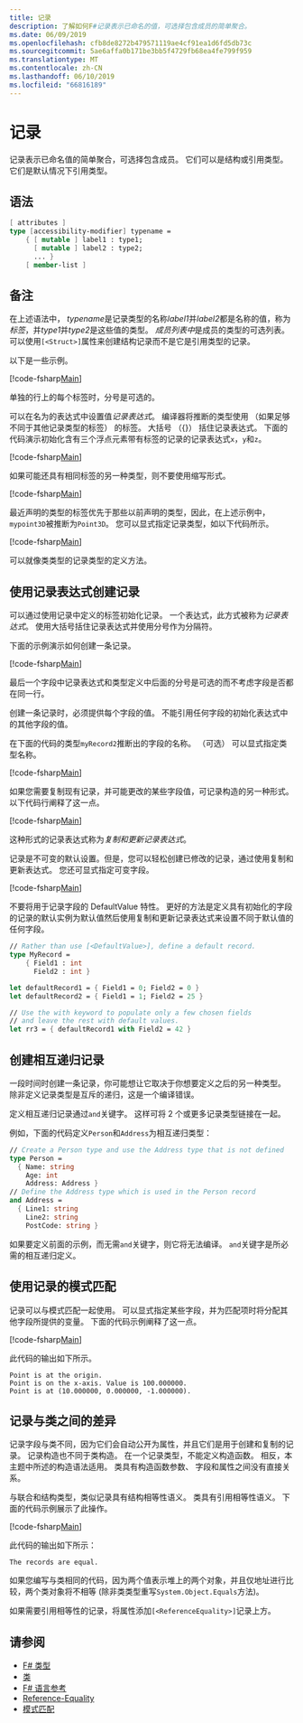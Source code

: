 ```yaml
---
title: 记录
description: 了解如何F#记录表示已命名的值，可选择包含成员的简单聚合。
ms.date: 06/09/2019
ms.openlocfilehash: cfb8de8272b479571119ae4cf91ea1d6fd5db73c
ms.sourcegitcommit: 5ae6affa0b171be3bb5f4729fb68ea4fe799f959
ms.translationtype: MT
ms.contentlocale: zh-CN
ms.lasthandoff: 06/10/2019
ms.locfileid: "66816189"
---
```

# <a name="records"></a>记录

记录表示已命名值的简单聚合，可选择包含成员。 它们可以是结构或引用类型。  它们是默认情况下引用类型。

## <a name="syntax"></a>语法

```fsharp
[ attributes ]
type [accessibility-modifier] typename =
    { [ mutable ] label1 : type1;
      [ mutable ] label2 : type2;
      ... }
    [ member-list ]
```

## <a name="remarks"></a>备注

在上述语法中， *typename*是记录类型的名称*label1*并*label2*都是名称的值，称为*标签*，并*type1*并*type2*是这些值的类型。 *成员列表中*是成员的类型的可选列表。  可以使用`[<Struct>]`属性来创建结构记录而不是它是引用类型的记录。

以下是一些示例。

[!code-fsharp[Main](../../../samples/snippets/fsharp/lang-ref-1/snippet1901.fs)]

单独的行上的每个标签时，分号是可选的。

可以在名为的表达式中设置值*记录表达式*。 编译器将推断的类型使用 （如果足够不同于其他记录类型的标签） 的标签。 大括号 （{}） 括住记录表达式。 下面的代码演示初始化含有三个浮点元素带有标签的记录的记录表达式`x`，`y`和`z`。

[!code-fsharp[Main](../../../samples/snippets/fsharp/lang-ref-1/snippet1907.fs)]

如果可能还具有相同标签的另一种类型，则不要使用缩写形式。

[!code-fsharp[Main](../../../samples/snippets/fsharp/lang-ref-1/snippet1903.fs)]

最近声明的类型的标签优先于那些以前声明的类型，因此，在上述示例中，`mypoint3D`被推断为`Point3D`。 您可以显式指定记录类型，如以下代码所示。

[!code-fsharp[Main](../../../samples/snippets/fsharp/lang-ref-1/snippet1908.fs)]

可以就像类类型的记录类型的定义方法。

## <a name="creating-records-by-using-record-expressions"></a>使用记录表达式创建记录

可以通过使用记录中定义的标签初始化记录。 一个表达式，此方式被称为*记录表达式*。 使用大括号括住记录表达式并使用分号作为分隔符。

下面的示例演示如何创建一条记录。

[!code-fsharp[Main](../../../samples/snippets/fsharp/lang-ref-1/snippet1904.fs)]

最后一个字段中记录表达式和类型定义中后面的分号是可选的而不考虑字段是否都在同一行。

创建一条记录时，必须提供每个字段的值。 不能引用任何字段的初始化表达式中的其他字段的值。

在下面的代码的类型`myRecord2`推断出的字段的名称。 （可选） 可以显式指定类型名称。

[!code-fsharp[Main](../../../samples/snippets/fsharp/lang-ref-1/snippet1905.fs)]

如果您需要复制现有记录，并可能更改的某些字段值，可记录构造的另一种形式。 以下代码行阐释了这一点。

[!code-fsharp[Main](../../../samples/snippets/fsharp/lang-ref-1/snippet1906.fs)]

这种形式的记录表达式称为*复制和更新记录表达式*。

记录是不可变的默认设置。但是，您可以轻松创建已修改的记录，通过使用复制和更新表达式。 您还可显式指定可变字段。

[!code-fsharp[Main](../../../samples/snippets/fsharp/lang-ref-1/snippet1909.fs)]

不要将用于记录字段的 DefaultValue 特性。 更好的方法是定义具有初始化的字段的记录的默认实例为默认值然后使用复制和更新记录表达式来设置不同于默认值的任何字段。

```fsharp
// Rather than use [<DefaultValue>], define a default record.
type MyRecord =
    { Field1 : int
      Field2 : int }

let defaultRecord1 = { Field1 = 0; Field2 = 0 }
let defaultRecord2 = { Field1 = 1; Field2 = 25 }

// Use the with keyword to populate only a few chosen fields
// and leave the rest with default values.
let rr3 = { defaultRecord1 with Field2 = 42 }
```

## <a name="creating-mutually-recursive-records"></a>创建相互递归记录

一段时间时创建一条记录，你可能想让它取决于你想要定义之后的另一种类型。 除非定义记录类型是互斥的递归，这是一个编译错误。

定义相互递归记录通过`and`关键字。 这样可将 2 个或更多记录类型链接在一起。

例如，下面的代码定义`Person`和`Address`为相互递归类型：

```fsharp
// Create a Person type and use the Address type that is not defined
type Person =
  { Name: string
    Age: int
    Address: Address }
// Define the Address type which is used in the Person record
and Address =
  { Line1: string
    Line2: string
    PostCode: string }
```

如果要定义前面的示例，而无需`and`关键字，则它将无法编译。 `and`关键字是所必需的相互递归定义。

## <a name="pattern-matching-with-records"></a>使用记录的模式匹配

记录可以与模式匹配一起使用。 可以显式指定某些字段，并为匹配项时将分配其他字段所提供的变量。 下面的代码示例阐释了这一点。

[!code-fsharp[Main](../../../samples/snippets/fsharp/lang-ref-1/snippet1910.fs)]

此代码的输出如下所示。

```
Point is at the origin.
Point is on the x-axis. Value is 100.000000.
Point is at (10.000000, 0.000000, -1.000000).
```

## <a name="differences-between-records-and-classes"></a>记录与类之间的差异

记录字段与类不同，因为它们会自动公开为属性，并且它们是用于创建和复制的记录。 记录构造也不同于类构造。 在一个记录类型，不能定义构造函数。 相反，本主题中所述的构造语法适用。 类具有构造函数参数、 字段和属性之间没有直接关系。

与联合和结构类型，类似记录具有结构相等性语义。 类具有引用相等性语义。 下面的代码示例展示了此操作。

[!code-fsharp[Main](../../../samples/snippets/fsharp/lang-ref-1/snippet1911.fs)]

此代码的输出如下所示：

```
The records are equal.
```

如果您编写与类相同的代码，因为两个值表示堆上的两个对象，并且仅地址进行比较，两个类对象将不相等 (除非类类型重写`System.Object.Equals`方法)。

如果需要引用相等性的记录，将属性添加`[<ReferenceEquality>]`记录上方。

## <a name="see-also"></a>请参阅

- [F# 类型](fsharp-types.md)
- [类](classes.md)
- [F# 语言参考](index.md)
- [Reference-Equality](https://msdn.microsoft.com/visualfsharpdocs/conceptual/core.referenceequalityattribute-class-%5bfsharp%5d)
- [模式匹配](pattern-matching.md)
